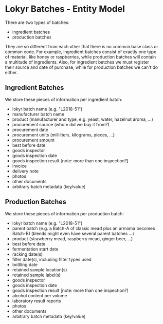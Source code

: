 # Lokyr Batches - Entity Model

There are two types of batches:

* ingredient batches
* production batches

They are so different from each other that there is no common base class
or common code. For example, ingredient batches consist of exactly one type
of material, like honey or raspberries, while production batches will
contain a multitude of ingredients. Also, for ingredient batches we must
register their source and date of purchase, while for production batches
we can't do either.

## Ingredient Batches

We store these pieces of information per ingredient batch:

* lokyr batch name (e.g. "L2018-51")
* manufacturer batch name
* product (manufacturer and type, e.g. yeast, water, hazelnut aroma, ...)
* procurement source (whom did we buy it from?)
* procurement date
* procurement units (milliliters, kilograms, pieces, ...)
* procurement amount
* best before date
* goods inspector
* goods inspection date
* goods inspection result [note: more than one inspection?]
* invoice
* delivery note
* photos
* other documents
* arbitrary batch metadata (key/value)

## Production Batches

We store these pieces of information per production batch:

* lokyr batch name (e.g. "L2018-51")
* parent batch (e.g. a Batch-A of classic mead plus an armoma becomes Batch-B)
  (blends might even have several parent batches ...)
* product (strawberry mead, raspberry mead, ginger beer, ...)
* best before date
* fermentation start date
* racking date(s)
* filter date(s), including filter types used
* bottling date
* retained sample location(s)
* retained sample label(s)
* goods inspector
* goods inspection date
* goods inspection result [note: more than one inspection?]
* alcohol content per volume
* laboratory result reports
* photos
* other documents
* arbitrary batch metadata (key/value)

